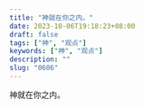 ```yaml
---
title: "神就在你之内。"
date: 2023-10-06T19:18:23+08:00
draft: false
tags: ["神", "观点"]
keywords: ["神", "观点"]
description: ""
slug: "0606"
---
```


神就在你之内。